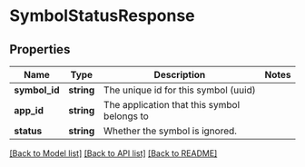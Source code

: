 # SymbolStatusResponse

## Properties
Name | Type | Description | Notes
------------ | ------------- | ------------- | -------------
**symbol_id** | **string** | The unique id for this symbol (uuid) | 
**app_id** | **string** | The application that this symbol belongs to | 
**status** | **string** | Whether the symbol is ignored. | 

[[Back to Model list]](../README.md#documentation-for-models) [[Back to API list]](../README.md#documentation-for-api-endpoints) [[Back to README]](../README.md)


